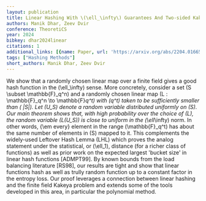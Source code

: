 ```yaml
---
layout: publication
title: Linear Hashing With \(\ell_\infty\) Guarantees And Two-sided Kakeya Bounds
authors: Manik Dhar, Zeev Dvir
conference: TheoretiCS
year: 2024
bibkey: dhar2024linear
citations: 1
additional_links: [{name: Paper, url: 'https://arxiv.org/abs/2204.01665'}]
tags: ["Hashing Methods"]
short_authors: Manik Dhar, Zeev Dvir
---
```

We show that a randomly chosen linear map over a finite field gives a good
hash function in the \(\ell_\infty\) sense. More concretely, consider a set \(S
\subset \mathbb\{F\}_q^n\) and a randomly chosen linear map \(L : \mathbb\{F\}_q^n
\to \mathbb\{F\}_q^t\) with \(q^t\) taken to be sufficiently smaller than \( |S|\).
Let \(U_S\) denote a random variable distributed uniformly on \(S\). Our main
theorem shows that, with high probability over the choice of \(L\), the random
variable \(L(U_S)\) is close to uniform in the \(\ell_\infty\) norm. In other
words, \{\em every\} element in the range \(\mathbb\{F\}_q^t\) has about the same
number of elements in \(S\) mapped to it. This complements the widely-used
Leftover Hash Lemma (LHL) which proves the analog statement under the
statistical, or \(\ell_1\), distance (for a richer class of functions) as well as
prior work on the expected largest 'bucket size' in linear hash functions
[ADMPT99]. By known bounds from the load balancing literature [RS98], our
results are tight and show that linear functions hash as well as trully random
function up to a constant factor in the entropy loss. Our proof leverages a
connection between linear hashing and the finite field Kakeya problem and
extends some of the tools developed in this area, in particular the polynomial
method.